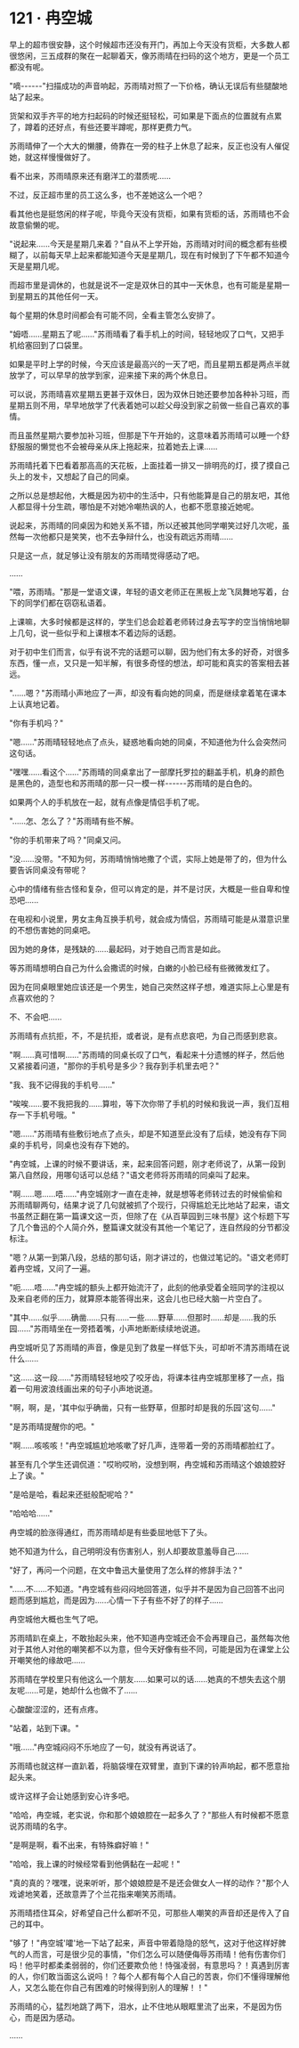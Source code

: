 <link rel="stylesheet" href="../../styles/text.css" />
<h1>121 · 冉空城</h1>

早上的超市很安静，这个时候超市还没有开门，再加上今天没有货柜，大多数人都很悠闲，三五成群的聚在一起聊着天，像苏雨晴在扫码的这个地方，更是一个员工都没有呢。

"嘀------"扫描成功的声音响起，苏雨晴对照了一下价格，确认无误后有些腿酸地站了起来。

货架和双手齐平的地方扫起码的时候还挺轻松，可如果是下面点的位置就有点累了，蹲着的还好点，有些还要半蹲呢，那样更费力气。

苏雨晴伸了一个大大的懒腰，倚靠在一旁的柱子上休息了起来，反正也没有人催促她，就这样慢慢做好了。

看不出来，苏雨晴原来还有磨洋工的潜质呢......

不过，反正超市里的员工这么多，也不差她这么一个吧？

看其他也是挺悠闲的样子呢，毕竟今天没有货柜，如果有货柜的话，苏雨晴也不会故意偷懒的呢。

"说起来......今天是星期几来着？"自从不上学开始，苏雨晴对时间的概念都有些模糊了，以前每天早上起来都能知道今天是星期几，现在有时候到了下午都不知道今天是星期几呢。

而超市里是调休的，也就是说不一定是双休日的其中一天休息，也有可能是星期一到星期五的其他任何一天。

每个星期的休息时间都会有可能不同，全看主管怎么安排了。

"姆唔......星期五了呢......"苏雨晴看了看手机上的时间，轻轻地叹了口气，又把手机给塞回到了口袋里。

如果是平时上学的时候，今天应该是最高兴的一天了吧，而且星期五都是两点半就放学了，可以早早的放学到家，迎来接下来的两个休息日。

可以说，苏雨晴喜欢星期五更甚于双休日，因为双休日她还要参加各种补习班，而星期五则不用，早早地放学了代表着她可以趁父母没到家之前做一些自己喜欢的事情。

而且虽然星期六要参加补习班，但那是下午开始的，这意味着苏雨晴可以睡一个舒舒服服的懒觉也不会被母亲从床上拖起来，拉着她去上课......

苏雨晴托着下巴看着那高高的天花板，上面挂着一排又一排明亮的灯，摸了摸自己头上的发卡，又想起了自己的同桌。

之所以总是想起他，大概是因为初中的生活中，只有他能算是自己的朋友吧，其他人都显得十分生疏，哪怕是不对她冷嘲热讽的人，也都不愿意接近她呢。

说起来，苏雨晴的同桌因为和她关系不错，所以还被其他同学嘲笑过好几次呢，虽然每一次他都只是笑笑，也不去争辩什么，也没有疏远苏雨晴......

只是这一点，就足够让没有朋友的苏雨晴觉得感动了吧。

......

"喂，苏雨晴。"那是一堂语文课，年轻的语文老师正在黑板上龙飞凤舞地写着，台下的同学们都在窃窃私语着。

上课嘛，大多时候都是这样的，学生们总会趁着老师转过身去写字的空当悄悄地聊上几句，说一些似乎和上课根本不着边际的话题。

对于初中生们而言，似乎有说不完的话题可以聊，因为他们有太多的好奇，对很多东西，懂一点，又只是一知半解，有很多奇怪的想法，却可能和真实的答案相去甚远。

"......嗯？"苏雨晴小声地应了一声，却没有看向她的同桌，而是继续拿着笔在课本上认真地记着。

"你有手机吗？"

"嗯......"苏雨晴轻轻地点了点头，疑惑地看向她的同桌，不知道他为什么会突然问这句话。

"嘿嘿......看这个......"苏雨晴的同桌拿出了一部摩托罗拉的翻盖手机，机身的颜色是黑色的，造型也和苏雨晴的那一只一模一样------苏雨晴的是白色的。

如果两个人的手机放在一起，就有点像是情侣手机了呢。

"......怎、怎么了？"苏雨晴有些不解。

"你的手机带来了吗？"同桌又问。

"没......没带。"不知为何，苏雨晴悄悄地撒了个谎，实际上她是带了的，但为什么要告诉同桌没有带呢？

心中的情绪有些古怪和复杂，但可以肯定的是，并不是讨厌，大概是一些自卑和惶恐吧......

在电视和小说里，男女主角互换手机号，就会成为情侣，苏雨晴可能是从潜意识里的不想伤害她的同桌吧。

因为她的身体，是残缺的......最起码，对于她自己而言是如此。

等苏雨晴想明白自己为什么会撒谎的时候，白嫩的小脸已经有些微微发红了。

因为在同桌眼里她应该还是一个男生，她自己突然这样子想，难道实际上心里是有点喜欢他的？

不、不会吧......

苏雨晴有点抗拒，不，不是抗拒，或者说，是有点悲哀吧，为自己而感到悲哀。

"啊......真可惜啊......"苏雨晴的同桌长叹了口气，看起来十分遗憾的样子，然后他又紧接着问道，"那你的手机号是多少？我存到手机里去吧？"

"我、我不记得我的手机号......"

"唉唉......要不我把我的......算啦，等下次你带了手机的时候和我说一声，我们互相存一下手机号哦。"

"嗯......"苏雨晴有些敷衍地点了点头，却是不知道至此没有了后续，她没有存下同桌的手机号，同桌也没有存下她的。

"冉空城，上课的时候不要讲话，来，起来回答问题，刚才老师说了，从第一段到第八自然段，用哪句话可以总结？"语文老师将苏雨晴的同桌叫了起来。

"啊......嗯......唔......"冉空城刚才一直在走神，就是想等老师转过去的时候偷偷和苏雨晴聊两句，结果才说了几句就被抓了个现行，只得尴尬无比地站了起来，语文书虽然正翻在第一篇课文这一页，但除了在《从百草园到三味书屋》这个标题下写了几个鲁迅的个人简介外，整篇课文就没有其他一个笔记了，连自然段的分节都没标注。

"嗯？从第一到第八段，总结的那句话，刚才讲过的，也做过笔记的。"语文老师盯着冉空城，又问了一遍。

"呃......唔......"冉空城的额头上都开始流汗了，此刻的他承受着全班同学的注视以及来自老师的压力，就算原本能答得出来，这会儿也已经大脑一片空白了。

"其中......似乎......确凿......只有......一些......野草......但那时......却是......我的乐园......"苏雨晴坐在一旁捂着嘴，小声地断断续续地说道。

冉空城听见了苏雨晴的声音，像是见到了救星一样低下头，可却听不清苏雨晴在说什么......

"这......这一段......"苏雨晴轻轻地咬了咬牙齿，将课本往冉空城那里移了一点，指着一句用波浪线画出来的句子小声地说道。

"啊，啊，是，'其中似乎确凿，只有一些野草，但那时却是我的乐园'这句......"

"是苏雨晴提醒你的吧。"

"啊......咳咳咳！"冉空城尴尬地咳嗽了好几声，连带着一旁的苏雨晴都脸红了。

甚至有几个学生还调侃道："哎哟哎哟，没想到啊，冉空城和苏雨晴这个娘娘腔好上了诶。"

"是哈是哈，看起来还挺般配呢哈？"

"哈哈哈......"

冉空城的脸涨得通红，而苏雨晴却是有些委屈地低下了头。

她不知道为什么，自己明明没有伤害别人，别人却要故意羞辱自己......

"好了，再问一个问题，在文中鲁迅大量使用了怎么样的修辞手法？"

"......不......不知道。"冉空城有些闷闷地回答道，似乎并不是因为自己回答不出问题而感到尴尬，而是因为......心情一下子有些不好了的样子......

冉空城他大概也生气了吧。

苏雨晴趴在桌上，不敢抬起头来，他不知道冉空城还会不会再理自己，虽然每次他对于其他人对他的嘲笑都不以为意，但今天好像有些不同，可能是因为在课堂上公开嘲笑他的缘故吧......

苏雨晴在学校里只有他这么一个朋友......如果可以的话......她真的不想失去这个朋友呢......可是，她却什么也做不了......

心酸酸涩涩的，还有点疼。

"站着，站到下课。"

"哦......"冉空城闷闷不乐地应了一句，就没有再说话了。

苏雨晴也就这样一直趴着，将脑袋埋在双臂里，直到下课的铃声响起，都不愿意抬起头来。

或许这样子会让她感到安心许多吧。

"哈哈，冉空城，老实说，你和那个娘娘腔在一起多久了？"那些人有时候都不愿意说苏雨晴的名字。

"是啊是啊，看不出来，有特殊癖好嘛！"

"哈哈，我上课的时候经常看到他俩黏在一起呢！"

"真的真的？嘿嘿，说来听听，那个娘娘腔是不是还会做女人一样的动作？"那个人戏谑地笑着，还故意弄了个兰花指来嘲笑苏雨晴。

苏雨晴捂住耳朵，好希望自己什么都听不见，可那些人嘲笑的声音却还是传入了自己的耳中。

"够了！"冉空城'嚯'地一下站了起来，声音中带着隐隐的怒气，这对于他这样好脾气的人而言，可是很少见的事情，"你们怎么可以随便侮辱苏雨晴！他有伤害你们吗！他平时都柔柔弱弱的，你们还要欺负他！恃强凌弱，有意思吗？！真遇到厉害的人，你们敢当面这么说吗！？每个人都有每个人自己的苦衷，你们不懂得理解他人，又怎么能在你自己有困难的时候得到别人的理解！！"

苏雨晴的心，猛烈地跳了两下，泪水，止不住地从眼眶里流了出来，不是因为伤心，而是因为感动。

......

